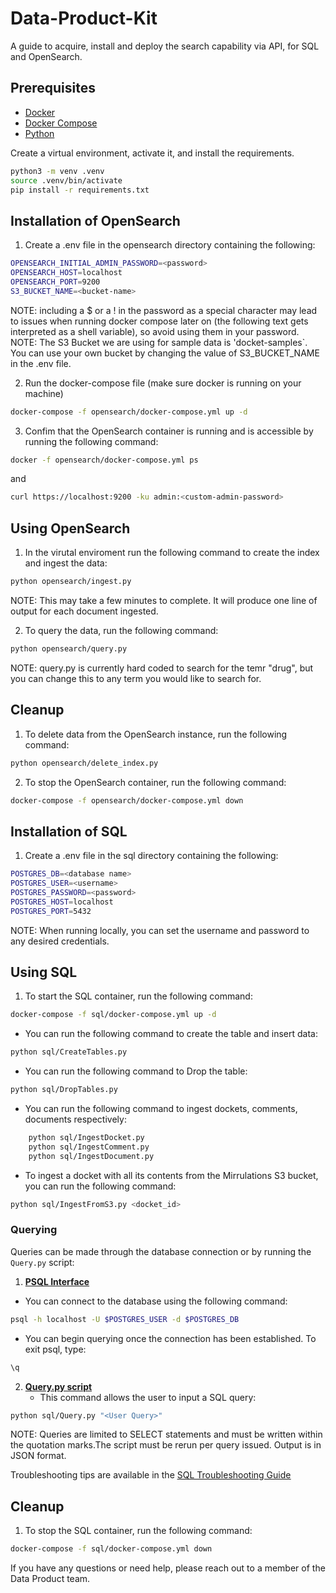# Data-Product-Kit
A guide to acquire, install and deploy the search capability via API, for SQL and OpenSearch.

## Prerequisites
- [Docker](https://docs.docker.com/get-docker/)
- [Docker Compose](https://docs.docker.com/compose/install/)
- [Python](https://www.python.org/downloads/)

Create a virtual environment, activate it, and install the requirements.
```bash
python3 -m venv .venv
source .venv/bin/activate
pip install -r requirements.txt
```

## Installation of OpenSearch

1. Create a .env file in the opensearch directory containing the following:
```bash
OPENSEARCH_INITIAL_ADMIN_PASSWORD=<password>
OPENSEARCH_HOST=localhost
OPENSEARCH_PORT=9200
S3_BUCKET_NAME=<bucket-name> 
```
NOTE: including a $ or a ! in the password as a special character may lead to issues when running docker compose later on (the following text gets interpreted as a shell variable), so avoid using them in your password.
NOTE: The S3 Bucket we are using for sample data is 'docket-samples`. You can use your own bucket by changing the value of S3_BUCKET_NAME in the .env file.

2. Run the docker-compose file (make sure docker is running on your machine)
```bash
docker-compose -f opensearch/docker-compose.yml up -d 
```

3. Confim that the OpenSearch container is running and is accessible by running the following command:
```bash
docker -f opensearch/docker-compose.yml ps
```
and 
```bash
curl https://localhost:9200 -ku admin:<custom-admin-password>
```


## Using OpenSearch

1. In the virutal enviroment run the following command to create the index and ingest the data:
```bash
python opensearch/ingest.py
```
NOTE: This may take a few minutes to complete. It will produce one line of output for each document ingested.

2. To query the data, run the following command:
```bash
python opensearch/query.py
```
NOTE: query.py is currently hard coded to search for the temr "drug", but you can change this to any term you would like to search for.

## Cleanup 

1. To delete data from the OpenSearch instance, run the following command:
```bash
python opensearch/delete_index.py
```
2. To stop the OpenSearch container, run the following command:
```bash
docker-compose -f opensearch/docker-compose.yml down
```

## Installation of SQL

1. Create a .env file in the sql directory containing the following:
```bash
POSTGRES_DB=<database name>
POSTGRES_USER=<username>
POSTGRES_PASSWORD=<password>
POSTGRES_HOST=localhost
POSTGRES_PORT=5432
```
NOTE: When running locally, you can set the username and password to any desired credentials.

## Using SQL
1. To start the SQL container, run the following command:
```bash
docker-compose -f sql/docker-compose.yml up -d
```

* You can run the following command to create the table and insert data:
```bash
python sql/CreateTables.py
```
* You can run the following command to Drop the table:
```bash
python sql/DropTables.py
```
* You can run the following command to ingest dockets, comments, documents respectively:
```bash
    python sql/IngestDocket.py
    python sql/IngestComment.py 
    python sql/IngestDocument.py
```

* To ingest a docket with all its contents from the Mirrulations S3 bucket, you can run the following command:
```bash
python sql/IngestFromS3.py <docket_id>
```

### Querying

Queries can be made through the database connection or by running the `Query.py` script:

1. <u>**PSQL Interface**</u>
* You can connect to the database using the following command:
 ```bash
psql -h localhost -U $POSTGRES_USER -d $POSTGRES_DB
 ```

* You can begin querying once the connection has been established. To exit psql, type:
```bash
\q
```

2. <u>**Query.py script**</u>
    * This command allows the user to input a SQL query:
```bash
python sql/Query.py "<User Query>"
```
NOTE: Queries are limited to SELECT statements and must be written within the quotation marks.The script must be rerun per query issued. Output is in JSON format.

Troubleshooting tips are available in the <u>[SQL Troubleshooting Guide](sql/sql_troubleshoot.md)</u>

## Cleanup
   1. To stop the SQL container, run the following command:
```bash
docker-compose -f sql/docker-compose.yml down
```

If you have any questions or need help, please reach out to a member of the Data Product team.